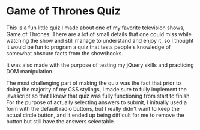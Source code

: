 # Game of Thrones Quiz

This is a fun little quiz I made about one of my favorite television shows, Game of Thrones. 
There are a lot of small details that one could miss while watching the show and still manage 
to understand and enjoy it, so I thought it would be fun to program a quiz that tests people's
knowledge of somewhat obscure facts from the show/books. 

It was also made with the purpose of testing my jQuery skills and practicing DOM manipulation.

The most challenging part of making the quiz was the fact that prior to doing the majority of 
my CSS stylings, I made sure to fully implement the javascript so that I knew that quiz was fully
functioning from start to finish. For the purpose of actually selecting answers to submit, I initually 
used a form with the default radio buttons, but I really didn't want to keep the actual circle button, 
and it ended up being difficult for me to remove the button but still have the answers selectable.

